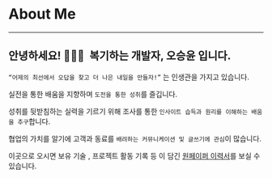 # About Me

---

## 안녕하세요! 🙇🏻‍♂️  복기하는 개발자, **오승윤** 입니다.

`“어제의 최선에서 오답을 찾고 더 나은 내일을 만들자!”` 는 인생관을 가지고 있습니다.

실전을 통한 배움을 지향하며 `도전을 통한 성취`를 즐깁니다.

성취를 뒷받침하는 실력을 기르기 위해 조사를 통한 `인사이트 습득과 원리를 이해하는 배움을 추구`합니다.

협업의 가치를 알기에 고객과 동료를 `배려하는 커뮤니케이션 및 글쓰기에 관심`이 많습니다.


이곳으로 오시면 보유 기술 , 프로젝트 활동 기록 등 이 담긴 [원페이퍼 이력서](https://www.notion.so/a123b87b33c54a40ac6f54b296f5f8a9)를 보실 수 있습니다.
